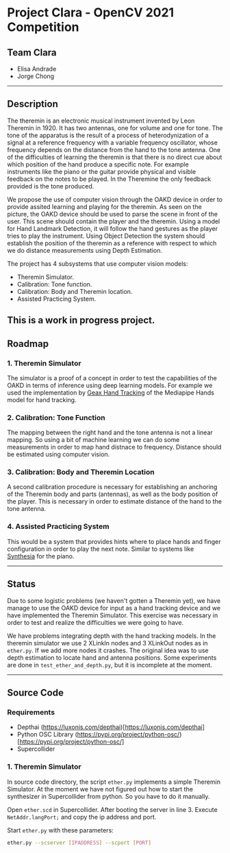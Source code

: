 # Project Clara - OpenCV 2021 Competition
## Team Clara
+ Elisa Andrade
+ Jorge Chong

---
## Description
The theremin is an electronic musical instrument invented by Leon Theremin in 1920. It has two antennas, one for volume and one for tone. The tone of the apparatus is the result of a process of heterodynization of a signal at a reference frequency with a variable frequency oscillator, whose frequency depends on the distance from the hand to the tone antenna. One of the difficulties of learning the theremin is that there is no direct cue about which position of the hand produce a specific note. For example instruments like the piano or the guitar provide physical and visible feedback on the notes to be played. In the Theremine the only feedback provided is the tone produced. 

We propose the use of computer vision through the OAKD device in order to provide assited learning and playing for the theremin. As seen on the picture, the OAKD device should be used to parse the scene in front of the user. This scene should contain the player and the theremin. Using a model for Hand Landmark Detection, it will follow the hand gestures as the player tries to play the instrument. Using Object Detection the system should establish the position of the theremin as a reference with respect to which we do distance measurements using Depth Estimation.

The project has 4 subsystems that use computer vision models:

+ Theremin Simulator.
+ Calibration: Tone function.
+ Calibration: Body and Theremin location.
+ Assisted Practicing System.

This is a work in progress project.
---
## Roadmap

### 1. Theremin Simulator

The simulator is a proof of a concept in order to test the capabilities of the OAKD in terms of inference using deep learning models. For example we used the implementation by [Geax Hand Tracking](https://github.com/geaxgx/depthai_hand_tracker) of the Mediapipe Hands model for hand tracking. 

### 2. Calibration: Tone Function

The mapping between the right hand and the tone antenna is not a linear mapping. So using a bit of machine learning we can do some measurements in order to map hand distnace to frequency. Distance should be estimated using computer vision. 

### 3. Calibration: Body and Theremin Location

A second calibration procedure is necessary for establishing an anchoring of the Theremin body and parts (antennas), as well as the body position of the player. This is necessary in order to estimate distance of the hand to the tone antenna.

### 4. Assisted Practicing System

This would be a system that provides hints where to place hands and finger configuration in order to play the next note. Similar to systems like [Synthesia](https://synthesiagame.com/) for the piano.

---
## Status
Due to some logistic problems (we haven't gotten a Theremin yet), we have manage to use the OAKD device for input as a hand tracking device and we have implemented the Theremin Simulator. This exercise was necessary in order to test and realize the difficulties we were going to have. 

We have problems integrating depth with the hand tracking models. In the theremin simulator we use 2 XLinkIn nodes and 3 XLinkOut nodes as in ```ether.py```. If we add more nodes it crashes. The original idea was to use depth estimation to locate hand and antenna positions. Some experiments are done in ```test_ether_and_depth.py```, but it is incomplete at the moment.

---
## Source Code
### Requirements

+ Depthai (https://luxonis.com/depthai)[https://luxonis.com/depthai]
+ Python OSC Library (https://pypi.org/project/python-osc/)[https://pypi.org/project/python-osc/]
+ Supercollider 

### 1. Theremin Simulator

In source code directory, the script ```ether.py``` implements a simple Theremin Simulator. At the moment we have not figured out how to start the synthesizer in Supercollider from python. So you have to do it manually.

Open ```ether.scd``` in Supercollider. After booting the server in line 3. Execute ```NetAddr.langPort;``` and copy the ip address and port.

Start ```ether.py``` with these parameters:
```sh
ether.py --scserver [IPADDRESS] --scport [PORT]
```


